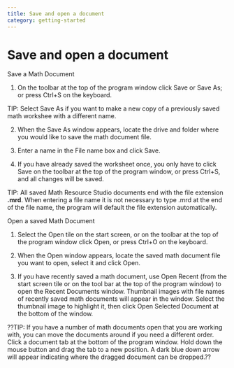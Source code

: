 ```yaml
---
title: Save and open a document
category: getting-started
---
```


# Save and open a document

Save a Math Document

1. On the toolbar at the top of the program window click Save or Save As; or press Ctrl+S on the keyboard.

TIP: Select Save As if you want to make a new copy of a previously saved math workshee with a different name.

2. When the Save As window appears, locate the drive and folder where you would like to save the math document file.

3. Enter a name in the File name box and click Save.

4. If you have already saved the worksheet once, you only have to click Save on the toolbar at the top of the program window, or press Ctrl+S, and all changes will be saved.

TIP: All saved Math Resource Studio documents end with the file extension **.mrd**. When entering a file name it is not necessary to type .mrd at the end of the file name, the program will default the file extension automatically.

Open a saved Math Document

1. Select the Open tile on the start screen, or on the toolbar at the top of the program window click Open, or press Ctrl+O on the keyboard.

2. When the Open window appears, locate the saved math document file you want to open, select it and click Open.

3. If you have recently saved a math document, use Open Recent (from the start screen tile or on the tool bar at the top of the program window) to open the Recent Documents window. Thumbnail images with file names of recently saved math documents will appear in the window. Select the thumbnail image to highlight it, then click Open Selected Document at the bottom of the window.

??TIP: If you have a number of math documents open that you are working with, you can move the documents around if you need a different order. Click a document tab at the bottom of the program window. Hold down the mouse button and drag the tab to a new position. A dark blue down arrow will appear indicating where the dragged document can be dropped.??
